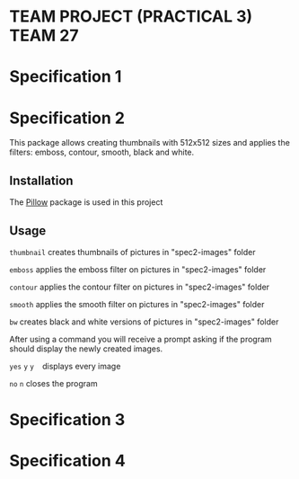 TEAM PROJECT (PRACTICAL 3) TEAM 27
=====

Specification 1
=====

Specification 2
=====

This package allows creating thumbnails with 512x512 sizes and applies the filters: emboss, contour, smooth, black and white.

## Installation

The [Pillow](https://pillow.readthedocs.io/en/stable/) package is used in this project

## Usage

```thumbnail```
creates thumbnails of pictures in "spec2-images" folder

```emboss```
applies the emboss filter on pictures in "spec2-images" folder

```contour```
applies the contour filter on pictures in "spec2-images" folder

```smooth```
applies the smooth filter on pictures in "spec2-images" folder

```bw```
creates black and white versions of pictures in "spec2-images" folder

After using a command you will receive a prompt asking if the program should display the newly created images. 

```yes``` ```y``` ```y``` ``` ``` displays every image

```no``` ```n``` closes the program

Specification 3
=====

Specification 4
=====